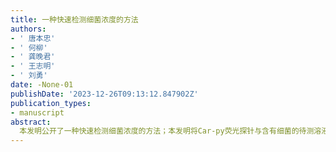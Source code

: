 ```yaml
---
title: 一种快速检测细菌浓度的方法
authors:
- ' 唐本忠'
- ' 何柳'
- ' 龚晚君'
- ' 王志明'
- ' 刘勇'
date: -None-01
publishDate: '2023-12-26T09:13:12.847902Z'
publication_types:
- manuscript
abstract: 
  本发明公开了一种快速检测细菌浓度的方法；本发明将Car-py荧光探针与含有细菌的待测溶液混合,静置得混合溶液；检测混合溶液在紫外光下的荧光强度,得到细菌的浓度；所述Car-py荧光探针的结构为：本发明基于AIE荧光探针(Car-py)与多种细菌结合引起的聚集诱导发光特性,对细菌具有灵敏的荧光响应,其聚集发光效率高,光稳定性好,荧光强度与细菌量成正比,并且该检测过程操作简单,无需进行细菌培养阶段,耗时短,对检测样本形式的包容性较强,能实现快速、准确的细菌浓度检测,实用性高。
---
```

